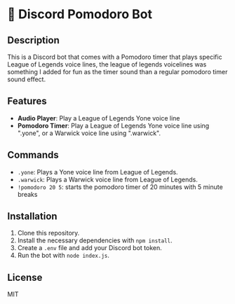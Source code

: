 # 🎵 Discord Pomodoro Bot

## Description

This is a Discord bot that comes with a Pomodoro timer that plays specific League of Legends voice lines, the league of legends voicelines was something I added for fun as the timer sound than a regular pomodoro timer sound effect.

## Features
- **Audio Player**: Play a League of Legends Yone voice line
- **Pomodoro Timer**: Play a League of Legends Yone voice line using ".yone", or a Warwick voice line using ".warwick".

## Commands

- `.yone`: Plays a Yone voice line from League of Legends.
- `.warwick`: Plays a Warwick voice line from League of Legends.
- `!pomodoro 20 5`: starts the pomodoro timer of 20 minutes with 5 minute breaks

## Installation

1. Clone this repository.
2. Install the necessary dependencies with `npm install`.
3. Create a `.env` file and add your Discord bot token.
4. Run the bot with `node index.js`.


## License

MIT
